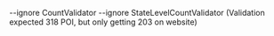 --ignore CountValidator --ignore StateLevelCountValidator (Validation expected 318 POI, but only getting 203 on website)
